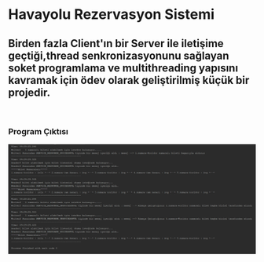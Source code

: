 # Havayolu Rezervasyon Sistemi


## Birden fazla Client'ın bir Server ile iletişime geçtiği,thread senkronizasyonunu sağlayan  soket programlama ve multithreading yapısını kavramak için ödev olarak geliştirilmiş küçük bir projedir. 
<br/>

### Program Çıktısı


![program çıktısı](https://github.com/serhatylmzr/AirlineTicketSystem/blob/master/image.PNG)


